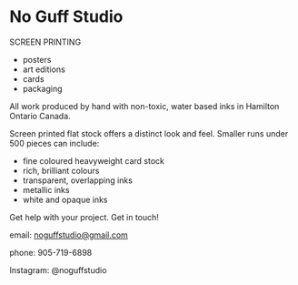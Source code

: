 # No Guff Studio
SCREEN PRINTING

- posters
- art editions
- cards
- packaging

All work produced by hand with non-toxic, water based inks in Hamilton Ontario Canada.

Screen printed flat stock offers a distinct look and feel.
Smaller runs under 500 pieces can include:
- fine coloured heavyweight card stock
- rich, brilliant colours 
- transparent, overlapping inks
- metallic inks
- white and opaque inks

Get help with your project. Get in touch!

email: noguffstudio@gmail.com

phone: 905-719-6898

Instagram: @noguffstudio

